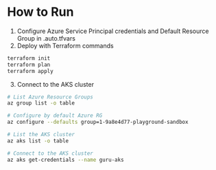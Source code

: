 # How to Run
1. Configure Azure Service Principal credentials and Default Resource Group in .auto.tfvars
2. Deploy with Terraform commands
```bash
terraform init
terraform plan
terraform apply
```
3. Connect to the AKS cluster
```bash
# List Azure Resource Groups
az group list -o table

# Configure by default Azure RG
az configure --defaults group=1-9a8e4d77-playground-sandbox

# List the AKS cluster
az aks list -o table

# Connect to the AKS cluster
az aks get-credentials --name guru-aks
```